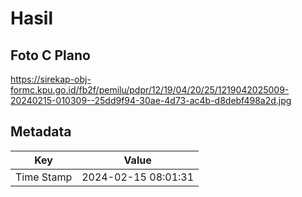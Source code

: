 # Hasil

## Foto C Plano

https://sirekap-obj-formc.kpu.go.id/fb2f/pemilu/pdpr/12/19/04/20/25/1219042025009-20240215-010309--25dd9f94-30ae-4d73-ac4b-d8debf498a2d.jpg


## Metadata

| Key        | Value               |
| ---------- | ------------------- |
| Time Stamp | 2024-02-15 08:01:31 |



